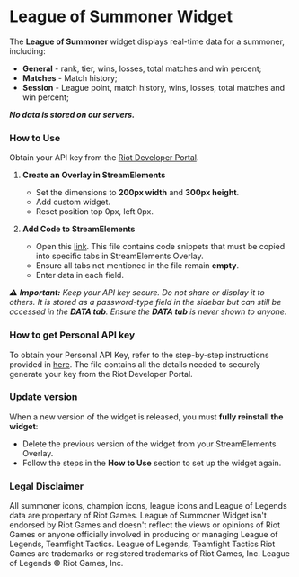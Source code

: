 <!-- ![](./example.gif) -->

# League of Summoner Widget

The **League of Summoner** widget displays real-time data for a summoner, including:

- **General** - rank, tier, wins, losses, total matches and win percent;
- **Matches** - Match history;
- **Session** - League point, match history, wins, losses, total matches and win percent;

_**No data is stored on our servers.**_
<br />
### How to Use

Obtain your API key from the [Riot Developer Portal](https://developer.riotgames.com/app-type).

1. **Create an Overlay in StreamElements**

   - Set the dimensions to **200px width** and **300px height**.
   - Add custom widget.
   - Reset position top 0px, left 0px.

2. **Add Code to StreamElements**

   - Open this [link](https://cdn.jsdelivr.net/npm/leagueofsummoner@2.3.3/dist/documentation/streamelements.txt). This file contains code snippets that must be copied into specific tabs in StreamElements Overlay.
   - Ensure all tabs not mentioned in the file remain **empty**.
   - Enter data in each field.

_⚠️ **Important:** Keep your API key secure. Do not share or display it to others. It is stored as a password-type field in the sidebar but can still be accessed in the **DATA tab**. Ensure the **DATA tab** is never shown to anyone._

### How to get Personal API key

To obtain your Personal API Key, refer to the step-by-step instructions provided in [here](https://cdn.jsdelivr.net/npm/leagueofsummoner@2.3.3/dist/documentation/Text%20to%20obtain%20a%20personal%20API%20key.txt). The file contains all the details needed to securely generate your key from the Riot Developer Portal.

### Update version

When a new version of the widget is released, you must **fully reinstall the widget**:

- Delete the previous version of the widget from your StreamElements Overlay.
- Follow the steps in the **How to Use** section to set up the widget again.

### Legal Disclaimer

All summoner icons, champion icons, league icons and League of Legends data are propertary of Riot Games. League of Summoner Widget isn't endorsed by Riot Games and doesn't reflect the views or opinions of Riot Games or anyone officially involved in producing or managing League of Legends, Teamfight Tactics. League of Legends, Teamfight Tactics Riot Games are trademarks or registered trademarks of Riot Games, Inc. League of Legends © Riot Games, Inc.
